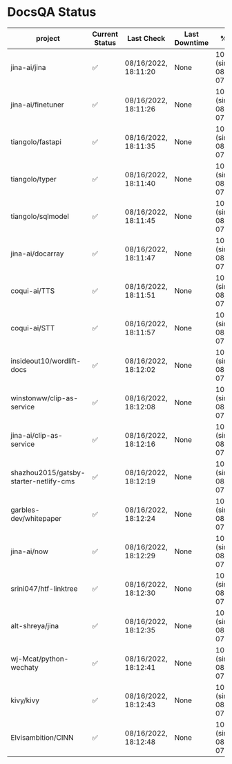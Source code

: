 # DocsQA Status

|               project                |Current Status|     Last Check     |Last Downtime|              % Uptime              |
|--------------------------------------|--------------|--------------------|-------------|------------------------------------|
|jina-ai/jina                          |✅            |08/16/2022, 18:11:20|None         |100.000 (since 08/15/2022, 07:09:42)|
|jina-ai/finetuner                     |✅            |08/16/2022, 18:11:26|None         |100.000 (since 08/15/2022, 07:09:42)|
|tiangolo/fastapi                      |✅            |08/16/2022, 18:11:35|None         |100.000 (since 08/15/2022, 07:09:42)|
|tiangolo/typer                        |✅            |08/16/2022, 18:11:40|None         |100.000 (since 08/15/2022, 07:09:42)|
|tiangolo/sqlmodel                     |✅            |08/16/2022, 18:11:45|None         |100.000 (since 08/15/2022, 07:09:42)|
|jina-ai/docarray                      |✅            |08/16/2022, 18:11:47|None         |100.000 (since 08/15/2022, 07:09:42)|
|coqui-ai/TTS                          |✅            |08/16/2022, 18:11:51|None         |100.000 (since 08/15/2022, 07:09:42)|
|coqui-ai/STT                          |✅            |08/16/2022, 18:11:57|None         |100.000 (since 08/15/2022, 07:09:42)|
|insideout10/wordlift-docs             |✅            |08/16/2022, 18:12:02|None         |100.000 (since 08/15/2022, 07:09:42)|
|winstonww/clip-as-service             |✅            |08/16/2022, 18:12:08|None         |100.000 (since 08/15/2022, 07:09:42)|
|jina-ai/clip-as-service               |✅            |08/16/2022, 18:12:16|None         |100.000 (since 08/15/2022, 07:09:42)|
|shazhou2015/gatsby-starter-netlify-cms|✅            |08/16/2022, 18:12:19|None         |100.000 (since 08/15/2022, 07:09:42)|
|garbles-dev/whitepaper                |✅            |08/16/2022, 18:12:24|None         |100.000 (since 08/15/2022, 07:09:42)|
|jina-ai/now                           |✅            |08/16/2022, 18:12:29|None         |100.000 (since 08/15/2022, 07:09:42)|
|srini047/htf-linktree                 |✅            |08/16/2022, 18:12:30|None         |100.000 (since 08/15/2022, 07:09:42)|
|alt-shreya/jina                       |✅            |08/16/2022, 18:12:35|None         |100.000 (since 08/15/2022, 07:09:42)|
|wj-Mcat/python-wechaty                |✅            |08/16/2022, 18:12:41|None         |100.000 (since 08/15/2022, 07:09:42)|
|kivy/kivy                             |✅            |08/16/2022, 18:12:43|None         |100.000 (since 08/15/2022, 07:09:42)|
|Elvisambition/CINN                    |✅            |08/16/2022, 18:12:48|None         |100.000 (since 08/15/2022, 07:09:42)|
